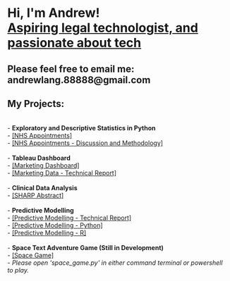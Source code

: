 <h1>Hi, I'm Andrew! <br/><a href="https://github.com/amanlang88888">Aspiring legal technologist, and passionate about tech</a>
</h1>

<h2>Please feel free to email me: andrewlang.88888@gmail.com</h2>

<h2>My Projects:</h2>
<br>
- <b>Exploratory and Descriptive Statistics in Python</b></br>
  - <a href="https://github.com/amanlang88888/amanlangprojectarchive/blob/main/NHS%20Appointments.ipynb">[NHS Appointments]</a></br>
  - <a href="https://github.com/amanlang88888/amanlangprojectarchive/blob/main/NHS%20Appointments%20Discussion%20and%20Methodology.pdf">[NHS Appointments - Discussion and Methodology]</a></br>
  <br>
- <b>Tableau Dashboard</b></br>
  - <a href="https://github.com/amanlang88888/amanlangprojectarchive/blob/main/Marketing%20Data%20Dashboard.twbx">[Marketing Dashboard]</a></br>
  - <a href="https://github.com/amanlang88888/amanlangprojectarchive/blob/main/Marketing%20Data%20-%20Technical%20Report.pdf">[Marketing Data - Technical Report]</a></br>
  <br>
  - <b>Clinical Data Analysis</b></br>
   - <a href="https://github.com/amanlang88888/amanlangprojectarchive/blob/main/SHARP%20Abstract.pdf">[SHARP Abstract]</a></br>
   <br>
   - <b> Predictive Modelling</b></br>
   - <a href="https://github.com/amanlang88888/amanlangprojectarchive/blob/main/Predictive%20Modelling%20Report.pdf">[Predictive Modelling - Technical Report]</a></br>
   - <a href="https://github.com/amanlang88888/amanlangprojectarchive/blob/main/LANG_ANDREW_DA301_Assignment_Notebook.ipynb">[Predictive Modelling - Python]</a></br>
   - <a href="https://github.com/amanlang88888/amanlangprojectarchive/blob/main/LANG_ANDREW_DA301_Assignment_Notebook.R">[Predictive Modelling - R]</a></br>
  <br>
  - <b>Space Text Adventure Game (Still in Development)</b></br>
  - <a href="https://github.com/amanlang88888/amanlangprojectarchive/tree/main/space">[Space Game]</a></br>
  - <i>Please open 'space_game.py' in either command terminal or powershell to play.</i>
